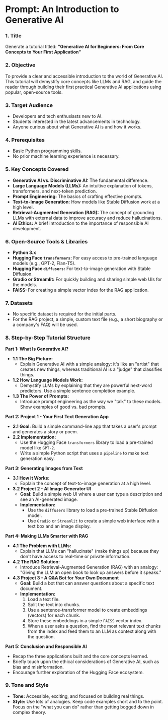 # Prompt: An Introduction to Generative AI

### 1. Title
Generate a tutorial titled: **"Generative AI for Beginners: From Core Concepts to Your First Application"**

### 2. Objective
To provide a clear and accessible introduction to the world of Generative AI. This tutorial will demystify core concepts like LLMs and RAG, and guide the reader through building their first practical Generative AI applications using popular, open-source tools.

### 3. Target Audience
*   Developers and tech enthusiasts new to AI.
*   Students interested in the latest advancements in technology.
*   Anyone curious about what Generative AI is and how it works.

### 4. Prerequisites
*   Basic Python programming skills.
*   No prior machine learning experience is necessary.

### 5. Key Concepts Covered
*   **Generative AI vs. Discriminative AI:** The fundamental difference.
*   **Large Language Models (LLMs):** An intuitive explanation of tokens, transformers, and next-token prediction.
*   **Prompt Engineering:** The basics of crafting effective prompts.
*   **Text-to-Image Generation:** How models like Stable Diffusion work at a high level.
*   **Retrieval-Augmented Generation (RAG):** The concept of grounding LLMs with external data to improve accuracy and reduce hallucinations.
*   **AI Ethics:** A brief introduction to the importance of responsible AI development.

### 6. Open-Source Tools & Libraries
*   **Python 3.x**
*   **Hugging Face `transformers`:** For easy access to pre-trained language models (e.g., GPT-2, Flan-T5).
*   **Hugging Face `diffusers`:** For text-to-image generation with Stable Diffusion.
*   **Gradio or Streamlit:** For quickly building and sharing simple web UIs for the models.
*   **FAISS:** For creating a simple vector index for the RAG application.

### 7. Datasets
*   No specific dataset is required for the initial parts.
*   For the RAG project, a simple, custom text file (e.g., a short biography or a company's FAQ) will be used.

### 8. Step-by-Step Tutorial Structure

**Part 1: What Is Generative AI?**
*   **1.1 The Big Picture:**
    *   Explain Generative AI with a simple analogy: it's like an "artist" that creates new things, whereas traditional AI is a "judge" that classifies things.
*   **1.2 How Language Models Work:**
    *   Demystify LLMs by explaining that they are powerful next-word predictors. Use a simple sentence completion example.
*   **1.3 The Power of Prompts:**
    *   Introduce prompt engineering as the way we "talk" to these models. Show examples of good vs. bad prompts.

**Part 2: Project 1 - Your First Text Generation App**
*   **2.1 Goal:** Build a simple command-line app that takes a user's prompt and generates a story or poem.
*   **2.2 Implementation:**
    *   Use the Hugging Face `transformers` library to load a pre-trained model like `GPT-2`.
    *   Write a simple Python script that uses a `pipeline` to make text generation easy.

**Part 3: Generating Images from Text**
*   **3.1 How it Works:**
    *   Explain the concept of text-to-image generation at a high level.
*   **3.2 Project 2 - AI Image Generator UI**
    *   **Goal:** Build a simple web UI where a user can type a description and see an AI-generated image.
    *   **Implementation:**
        *   Use the `diffusers` library to load a pre-trained Stable Diffusion model.
        *   Use `Gradio` or `Streamlit` to create a simple web interface with a text box and an image display.

**Part 4: Making LLMs Smarter with RAG**
*   **4.1 The Problem with LLMs:**
    *   Explain that LLMs can "hallucinate" (make things up) because they don't have access to real-time or private information.
*   **4.2 The RAG Solution:**
    *   Introduce Retrieval-Augmented Generation (RAG) with an analogy: "Giving the LLM an open book to look up answers before it speaks."
*   **4.3 Project 3 - A Q&A Bot for Your Own Document**
    *   **Goal:** Build a bot that can answer questions about a specific text document.
    *   **Implementation:**
        1.  Load a text file.
        2.  Split the text into chunks.
        3.  Use a sentence-transformer model to create embeddings (vectors) for each chunk.
        4.  Store these embeddings in a simple `FAISS` vector index.
        5.  When a user asks a question, find the most relevant text chunks from the index and feed them to an LLM as context along with the question.

**Part 5: Conclusion and Responsible AI**
*   Recap the three applications built and the core concepts learned.
*   Briefly touch upon the ethical considerations of Generative AI, such as bias and misinformation.
*   Encourage further exploration of the Hugging Face ecosystem.

### 9. Tone and Style
*   **Tone:** Accessible, exciting, and focused on building real things.
*   **Style:** Use lots of analogies. Keep code examples short and to the point. Focus on the "what you can do" rather than getting bogged down in complex theory.
